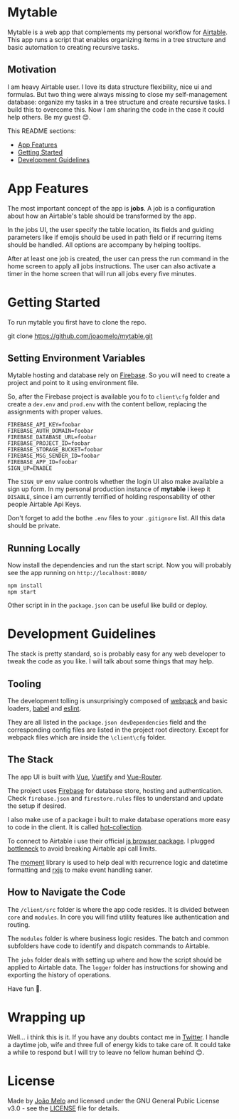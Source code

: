 # Mytable

Mytable is a web app that complements my personal workflow for [Airtable](https://www.airtable.com). This app runs a script that enables organizing items in a tree structure and basic automation to creating recursive tasks.

## Motivation

I am heavy Airtable user. I love its data structure flexibility, nice ui and formulas. But two thing were always missing to close my self-management database: organize my tasks in a tree structure and create recursive tasks. I build this to overcome this. Now I am sharing the code in the case it could help others. Be my guest 😊. 

This README sections:

- [App Features](#app-features)
- [Getting Started](#getting-started)
- [Development Guidelines](#development-guidelines)

# App Features

The most important concept of the app is **jobs**. A job is a configuration about how an Airtable's table should be transformed by the app.

In the jobs UI, the user specify the table location, its fields and guiding parameters like if emojis should be used in path field or if recurring items should be handled. All options are accompany by helping tooltips.

After at least one job is created, the user can press the run command in the home screen to apply all jobs instructions. The user can also activate a timer in the home screen that will run all jobs every five minutes.

# Getting Started

To run mytable you first have to clone the repo.

  git clone https://github.com/joaomelo/mytable.git

## Setting Environment Variables

Mytable hosting and database rely on [Firebase](https://firebase.google.com/). So you will need to create a project and point to it using environment file.

So, after the Firebase project is available you fo to `client\cfg` folder and create a `dev.env` and `prod.env` with the content bellow, replacing the assignments with proper values.

    FIREBASE_API_KEY=foobar
    FIREBASE_AUTH_DOMAIN=foobar
    FIREBASE_DATABASE_URL=foobar
    FIREBASE_PROJECT_ID=foobar
    FIREBASE_STORAGE_BUCKET=foobar
    FIREBASE_MSG_SENDER_ID=foobar
    FIREBASE_APP_ID=foobar
    SIGN_UP=ENABLE

The `SIGN_UP` env value controls whether the login UI also make available a sign up form. In my personal production instance of **mytable** i keep it `DISABLE`, since i am currently terrified of holding responsability of other people Airtable Api Keys.

Don't forget to add the bothe `.env` files to your `.gitignore` list. All this data should be private.

## Running Locally 

Now install the dependencies and run the start script. Now you will probably see the app running on `http://localhost:8080/`

    npm install
    npm start

Other script in in the `package.json` can be useful like build or deploy.

# Development Guidelines

The stack is pretty standard, so is probably easy for any web developer to tweak the code as you like. I will talk about some things that may help.

## Tooling

The development tolling is unsurprisingly composed of [webpack](https://webpack.js.org/) and basic loaders, [babel](https://babeljs.io/) and [eslint](https://eslint.org/). 

They are all listed in the `package.json devDependencies` field and the corresponding config files are listed in the project root directory. Except for webpack files which are inside the `\client\cfg` folder.

## The Stack

The app UI is built with [Vue](https://vuejs.org/), [Vuetify](https://vuetifyjs.com/) and [Vue-Router](https://router.vuejs.org/).

The project uses [Firebase](https://firebase.google.com/) for database store, hosting and authentication. Check `firebase.json` and `firestore.rules` files to understand and update the setup if desired.

I also make use of a package i built to make database operations more easy to code in the client. It is called [hot-collection](https://www.npmjs.com/package/@joaomelo/hot-collection).

To connect to Airtable i use their official [js browser package](https://github.com/Airtable/airtable.js). I plugged [bottleneck](https://www.npmjs.com/package/bottleneck) to avoid breaking Airtable api call limits.

The [moment](https://www.npmjs.com/package/moment) library is used to help deal with recurrence logic and datetime formatting and [rxjs](https://www.npmjs.com/package/rxjs) to make event handling saner.

## How to Navigate the Code

The `/client/src` folder is where the app code resides. It is divided between `core` and `modules`. In core you will find utility features like authentication and routing.

The `modules` folder is where business logic resides. The batch and common subfolders have code to identify and dispatch commands to Airtable.

The `jobs` folder deals with setting up where and how the script should be applied to Airtable data. The `logger` folder has instructions for showing and exporting the history of operations. 

Have fun 🎉.

# Wrapping up

Well... i think this is it. If you have any doubts contact me in [Twitter](https://twitter.com/joaomeloplus). I handle a daytime job, wife and three full of energy kids to take care of. It could take a while to respond but I will try to leave no fellow human behind 😊.

# License

Made by [João Melo](https://twitter.com/joaomeloplus) and licensed under the GNU General Public License v3.0 - see the [LICENSE](LICENSE) file for details.
